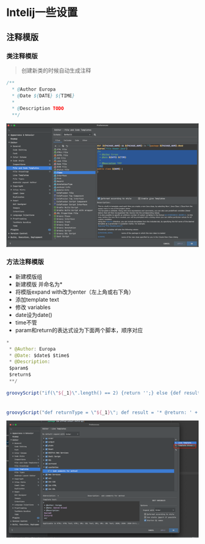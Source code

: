 # Intelij一些设置

## 注释模版

### 类注释模版

> 创建新类的时候自动生成注释

```java
/**
  * @Author Europa
  * @Date ${DATE} ${TIME}
  *
  * @Description TODO
  **/
```

![intelij1](./intelij1.png)

### 方法注释模版

* 新建模版组
* 新建模版 并命名为*
* 将模版expand with改为enter（左上角或右下角）
* 添加template text
* 修改 variables
* date设为date()
* time不管
* param和return的表达式设为下面两个脚本，顺序对应

```java
*
 * @Author: Europa 
 * @Date: $date$ $time$
 * @Description:
 $param$
 $return$
 **/
```

```groovy
groovyScript("if(\"${_1}\".length() == 2) {return '';} else {def result=''; def params=\"${_1}\".replaceAll('[\\\\[|\\\\]|\\\\s]', '').split(',').toList();for(i = 0; i < params.size(); i++) {if(i==0){result+='* @param ' + params[i] + ': '}else{result+='\\n' + ' * @param ' + params[i] + ': '}}; return result;}", methodParameters()); 


groovyScript("def returnType = \"${_1}\"; def result = '* @return: ' + returnType; return result;", methodReturnType()); 
```

![intelij2](./intelij2.png)